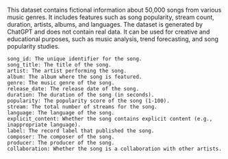 This dataset contains fictional information about 50,000 songs from various music genres. It includes features such as song popularity, stream count, duration, artists, albums, and languages. The dataset is generated by ChatGPT and does not contain real data. It can be used for creative and educational purposes, such as music analysis, trend forecasting, and song popularity studies.

    song_id: The unique identifier for the song.
    song_title: The title of the song.
    artist: The artist performing the song.
    album: The album where the song is featured.
    genre: The music genre of the song.
    release_date: The release date of the song.
    duration: The duration of the song (in seconds).
    popularity: The popularity score of the song (1-100).
    stream: The total number of streams for the song.
    language: The language of the song.
    explicit_content: Whether the song contains explicit content (e.g., inappropriate language).
    label: The record label that published the song.
    composer: The composer of the song.
    producer: The producer of the song.
    collaboration: Whether the song is a collaboration with other artists.


